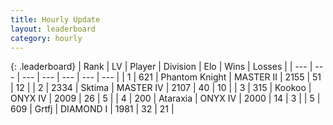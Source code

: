 ```yaml
---
title: Hourly Update
layout: leaderboard
category: hourly
---
```


{: .leaderboard}
| Rank | LV | Player | Division | Elo | Wins | Losses |
| --- | --- | --- | --- | --- | --- | --- |
| <span data-change="0">1</span> | 621 | <span title="ID: 742939">Phantom Knight</span> | MASTER II | <span data-change="0">2155</span> | <span data-change="0">51</span> | <span data-change="0">12</span> |
| <span data-change="0">2</span> | 2334 | <span title="ID: 353063">Sktima</span> | MASTER IV | <span data-change="0">2107</span> | <span data-change="0">40</span> | <span data-change="0">10</span> |
| <span data-change="0">3</span> | 315 | <span title="ID: 598288">Kookoo</span> | ONYX IV | <span data-change="0">2009</span> | <span data-change="0">26</span> | <span data-change="0">5</span> |
| <span data-change="0">4</span> | 200 | <span title="ID: 745153">Ataraxia</span> | ONYX IV | <span data-change="0">2000</span> | <span data-change="0">14</span> | <span data-change="0">3</span> |
| <span data-change="0">5</span> | 609 | <span title="ID: 742306">Grtfj</span> | DIAMOND I | <span data-change="0">1981</span> | <span data-change="0">32</span> | <span data-change="0">21</span> |